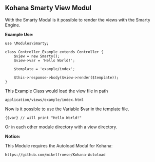 ## Kohana Smarty View Modul


With the Smarty Modul is it possible to render the views with the Smarty Engine.

**Example Use:**

	
	use \Modules\Smarty;

	class Controller_Example extends Controller {
		$view = new Smarty();
		$view->var = 'Hello World!';
	
		$template = 'example/index';
	
		$this->response->body($view->render($template));
	}
	
This Example Class would load the view file in path

	application/views/example/index.html
	
Now is it possible to use the Variable $var in the template file.

	{$var} // will print "Hello World!"
	
Or in each other module directory with a view directory.

**Notice:**

This Module requires the Autoload Modul for Kohana:

	https://github.com/mikelfroese/Kohana-Autoload


